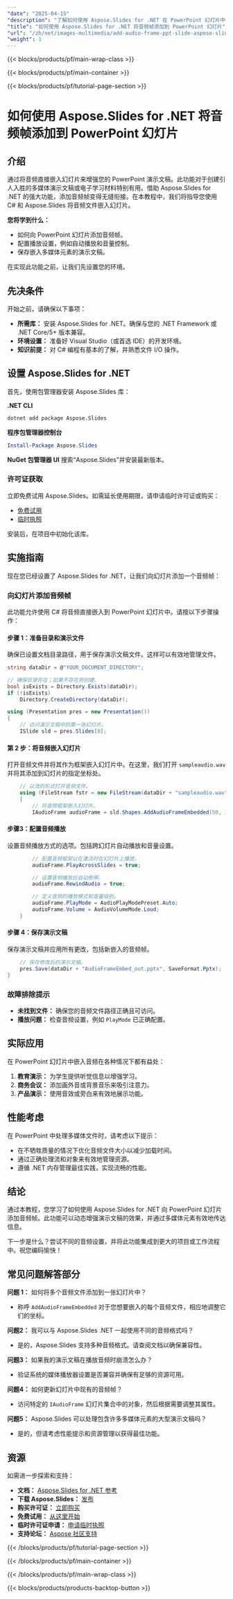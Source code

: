 ```yaml
---
"date": "2025-04-15"
"description": "了解如何使用 Aspose.Slides for .NET 在 PowerPoint 幻灯片中嵌入音频，以增强您的演示文稿和电子学习材料。"
"title": "如何使用 Aspose.Slides for .NET 将音频帧添加到 PowerPoint 幻灯片"
"url": "/zh/net/images-multimedia/add-audio-frame-ppt-slide-aspose-slides-net/"
"weight": 1
---
```


{{< blocks/products/pf/main-wrap-class >}}

{{< blocks/products/pf/main-container >}}

{{< blocks/products/pf/tutorial-page-section >}}
# 如何使用 Aspose.Slides for .NET 将音频帧添加到 PowerPoint 幻灯片

## 介绍

通过将音频直接嵌入幻灯片来增强您的 PowerPoint 演示文稿。此功能对于创建引人入胜的多媒体演示文稿或电子学习材料特别有用。借助 Aspose.Slides for .NET 的强大功能，添加音频帧变得无缝衔接。在本教程中，我们将指导您使用 C# 和 Aspose.Slides 将音频文件嵌入幻灯片。

**您将学到什么：**
- 如何向 PowerPoint 幻灯片添加音频帧。
- 配置播放设置，例如自动播放和音量控制。
- 保存嵌入多媒体元素的演示文稿。

在实现此功能之前，让我们先设置您的环境。

## 先决条件

开始之前，请确保以下事项：
- **所需库：** 安装 Aspose.Slides for .NET。确保与您的 .NET Framework 或 .NET Core/5+ 版本兼容。
- **环境设置：** 准备好 Visual Studio（或首选 IDE）的开发环境。
- **知识前提：** 对 C# 编程有基本的了解，并熟悉文件 I/O 操作。

## 设置 Aspose.Slides for .NET

首先，使用包管理器安装 Aspose.Slides 库：

**.NET CLI**
```bash
dotnet add package Aspose.Slides
```

**程序包管理器控制台**
```powershell
Install-Package Aspose.Slides
```

**NuGet 包管理器 UI**
搜索“Aspose.Slides”并安装最新版本。

### 许可证获取

立即免费试用 Aspose.Slides。如需延长使用期限，请申请临时许可证或购买：
- [免费试用](https://releases.aspose.com/slides/net/)
- [临时执照](https://purchase.aspose.com/temporary-license/)

安装后，在项目中初始化该库。

## 实施指南

现在您已经设置了 Aspose.Slides for .NET，让我们向幻灯片添加一个音频帧：

### 向幻灯片添加音频帧

此功能允许使用 C# 将音频直接嵌入到 PowerPoint 幻灯片中。请按以下步骤操作：

#### 步骤 1：准备目录和演示文件

确保已设置文档目录路径，用于保存演示文稿文件。这样可以有效地管理文件。

```csharp
string dataDir = @"YOUR_DOCUMENT_DIRECTORY";

// 确保目录存在；如果不存在则创建。
bool isExists = Directory.Exists(dataDir);
if (!isExists)
    Directory.CreateDirectory(dataDir);

using (Presentation pres = new Presentation())
{
    // 访问演示文稿中的第一张幻灯片。
    ISlide sld = pres.Slides[0];
```

#### 第 2 步：将音频嵌入幻灯片

打开音频文件并将其作为框架嵌入幻灯片中。在这里，我们打开 `sampleaudio.wav` 并将其添加到幻灯片的指定坐标处。

```csharp
    // 以流的形式打开音频文件。
    using (FileStream fstr = new FileStream(dataDir + "sampleaudio.wav", FileMode.Open, FileAccess.Read))
    {
        // 将音频框架嵌入幻灯片。
        IAudioFrame audioFrame = sld.Shapes.AddAudioFrameEmbedded(50, 150, 100, 100, fstr);
```

#### 步骤3：配置音频播放

设置音频播放方式的选项。包括跨幻灯片自动播放和音量设置。

```csharp
        // 配置音频框架以在激活时在幻灯片上播放。
        audioFrame.PlayAcrossSlides = true;

        // 设置音频播放后自动倒带。
        audioFrame.RewindAudio = true;

        // 定义音频的播放模式和音量级别。
        audioFrame.PlayMode = AudioPlayModePreset.Auto;
        audioFrame.Volume = AudioVolumeMode.Loud;
    }
```

#### 步骤 4：保存演示文稿

保存演示文稿并应用所有更改，包括新嵌入的音频帧。

```csharp
    // 保存修改后的演示文稿。
    pres.Save(dataDir + "AudioFrameEmbed_out.pptx", SaveFormat.Pptx);
}
```

### 故障排除提示
- **未找到文件：** 确保您的音频文件路径正确且可访问。
- **播放问题：** 检查音频设置，例如 `PlayMode` 已正确配置。

## 实际应用

在 PowerPoint 幻灯片中嵌入音频在各种情况下都有益处：

1. **教育演示：** 为学生提供听觉信息以增强学习。
2. **商务会议：** 添加画外音或背景音乐来吸引注意力。
3. **产品演示：** 使用音效或旁白来有效地展示功能。

## 性能考虑

在 PowerPoint 中处理多媒体文件时，请考虑以下提示：
- 在不牺牲质量的情况下优化音频文件大小以减少加载时间。
- 通过正确处理流和对象来有效地管理资源。
- 遵循 .NET 内存管理最佳实践，实现流畅的性能。

## 结论

通过本教程，您学习了如何使用 Aspose.Slides for .NET 向 PowerPoint 幻灯片添加音频帧。此功能可以动态增强演示文稿的效果，并通过多媒体元素有效地传达信息。

下一步是什么？尝试不同的音频设置，并将此功能集成到更大的项目或工作流程中。祝您编码愉快！

## 常见问题解答部分

**问题 1：** 如何将多个音频文件添加到一张幻灯片中？
- 称呼 `AddAudioFrameEmbedded` 对于您想要嵌入的每个音频文件，相应地调整它们的坐标。

**问题2：** 我可以与 Aspose.Slides .NET 一起使用不同的音频格式吗？
- 是的，Aspose.Slides 支持多种音频格式。请查阅文档以确保兼容性。

**问题3：** 如果我的演示文稿在播放音频时崩溃怎么办？
- 验证系统的媒体播放器设置是否兼容并确保有足够的资源可用。

**问题4：** 如何更新幻灯片中现有的音频帧？
- 访问特定的 `IAudioFrame` 幻灯片集合中的对象，然后根据需要调整其属性。

**问题5：** Aspose.Slides 可以处理包含许多多媒体元素的大型演示文稿吗？
- 是的，但请考虑性能提示和资源管理以获得最佳功能。

## 资源

如需进一步探索和支持：
- **文档：** [Aspose.Slides for .NET 参考](https://reference.aspose.com/slides/net/)
- **下载 Aspose.Slides：** [发布](https://releases.aspose.com/slides/net/)
- **购买许可证：** [立即购买](https://purchase.aspose.com/buy)
- **免费试用：** [从这里开始](https://releases.aspose.com/slides/net/)
- **临时许可证申请：** [申请临时执照](https://purchase.aspose.com/temporary-license/)
- **支持论坛：** [Aspose 社区支持](https://forum.aspose.com/c/slides/11)

{{< /blocks/products/pf/tutorial-page-section >}}

{{< /blocks/products/pf/main-container >}}

{{< /blocks/products/pf/main-wrap-class >}}

{{< blocks/products/products-backtop-button >}}